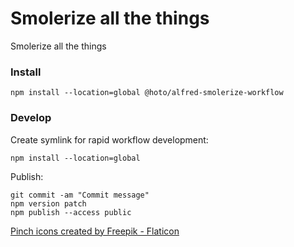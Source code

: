 # Smolerize all the things

Smolerize all the things

### Install

    npm install --location=global @hoto/alfred-smolerize-workflow

### Develop

Create symlink for rapid workflow development:

    npm install --location=global

Publish: 

    git commit -am "Commit message"
    npm version patch
    npm publish --access public


<a href="https://www.flaticon.com/free-icons/pinch" title="pinch icons">Pinch icons created by Freepik - Flaticon</a>